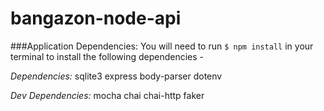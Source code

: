 # bangazon-node-api

###Application Dependencies:
You will need to run `$ npm install` in your terminal to install the following dependencies -

*Dependencies:*
  sqlite3
  express
  body-parser
  dotenv

*Dev Dependencies:*
  mocha
  chai
  chai-http
  faker